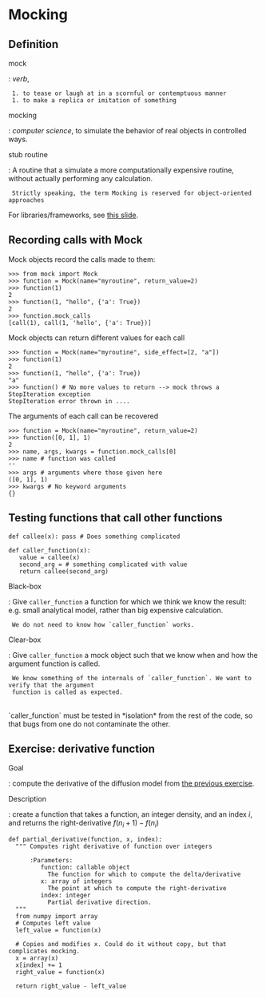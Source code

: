 Mocking
=======

Definition
----------

<div align="left">
mock

:    *verb*, 

     1. to tease or laugh at in a scornful or contemptuous manner
     1. to make a replica or imitation of something

<div class="fragment roll-in">
mocking 

:    *computer science*, to simulate the behavior of real objects in controlled ways.
</div>

<div class="fragment roll-in">
stub routine 

:    A routine that a simulate a more computationally expensive routine, without actually performing
     any calculation. 

     Strictly speaking, the term Mocking is reserved for object-oriented approaches
</div>

For libraries/frameworks, see [this slide](#/MockingFrameworks).
</div>

Recording calls with Mock
-------------------------

<div align="left">
Mock objects record the calls made to them:

~~~~~~~~~~~~~{.python}
>>> from mock import Mock
>>> function = Mock(name="myroutine", return_value=2)
>>> function(1)
2
>>> function(1, "hello", {'a': True})
2
>>> function.mock_calls
[call(1), call(1, 'hello', {'a': True})]
~~~~~~~~~~~~~

Mock objects can return different values for each call

~~~~~~~~~~~~~{.python}
>>> function = Mock(name="myroutine", side_effect=[2, "a"])
>>> function(1)
2
>>> function(1, "hello", {'a': True})
"a"
>>> function() # No more values to return --> mock throws a StopIteration exception
StopIteration error thrown in ....
~~~~~~~~~~~~~

The arguments of each call can be recovered

~~~~~~~~~~~~~{.python}
>>> function = Mock(name="myroutine", return_value=2)
>>> function([0, 1], 1)
2
>>> name, args, kwargs = function.mock_calls[0]
>>> name # function was called 
''
>>> args # arguments where those given here
([0, 1], 1)
>>> kwargs # No keyword arguments
{}
~~~~~~~~~~~~~

</div>


Testing functions that call other functions
-------------------------------------------

~~~~~~~~~~~~{.python}
def callee(x): pass # Does something complicated

def caller_function(x):
   value = callee(x)
   second_arg = # something complicated with value
   return callee(second_arg)
~~~~~~~~~~~~

Black-box

:    Give `caller_function` a function for which we think we know the result: e.g. small analytical
     model, rather than big expensive calculation.

     We do not need to know how `caller_function` works. 

Clear-box

:    Give `caller_function` a mock object such that we know when and how the argument function is
     called.

     We know something of the internals of `caller_function`. We want to verify that the argument
     function is called as expected. 

<br>
<div align="left" class="frament fade-in">
`caller_function` must be tested in *isolation* from the rest of the code, so that bugs from one do
not contaminate the other. 
</div>

Exercise: derivative function
-----------------------------

<div align="left">
Goal

:   compute the derivative of the diffusion model from [the previous exercise](#/diffusion).

Description

:   create a function that takes a function, an integer density, and an index $i$, and returns the
    right-derivative   $f(n_i + 1) - f(n_i)$

~~~~~~~~~~~~~~{.python}
def partial_derivative(function, x, index):
  """ Computes right derivative of function over integers

      :Parameters:
         function: callable object
           The function for which to compute the delta/derivative
         x: array of integers
           The point at which to compute the right-derivative
         index: integer
           Partial derivative direction.
  """
  from numpy import array
  # Computes left value
  left_value = function(x)

  # Copies and modifies x. Could do it without copy, but that complicates mocking.
  x = array(x)
  x[index] += 1
  right_value = function(x)

  return right_value - left_value
~~~~~~~~~~~~~~

</div>
